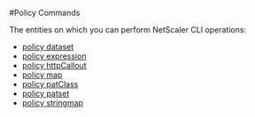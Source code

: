 #Policy Commands

The entities on which you can perform NetScaler CLI operations:
<ul><li><a href="../../policy/policy-dataset/policy-dataset">policy dataset</a></li><li><a href="../../policy/policy-expression/policy-expression">policy expression</a></li><li><a href="../../policy/policy-httpcallout/policy-httpcallout">policy httpCallout</a></li><li><a href="../../policy/policy-map/policy-map">policy map</a></li><li><a href="../../policy/policy-patclass/policy-patclass">policy patClass</a></li><li><a href="../../policy/policy-patset/policy-patset">policy patset</a></li><li><a href="../../policy/policy-stringmap/policy-stringmap">policy stringmap</a></li></ul>



